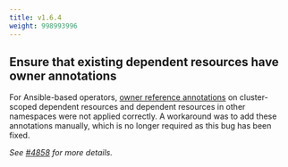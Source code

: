 ```yaml
---
title: v1.6.4
weight: 998993996
---
```


## Ensure that existing dependent resources have owner annotations

For Ansible-based operators, [owner reference annotations](https://sdk.operatorframework.io/docs/building-operators/ansible/reference/retroactively-owned-resources/)
on cluster-scoped dependent resources and dependent resources in other namespaces were not applied correctly.
A workaround was to add these annotations manually, which is no longer required as this bug has been fixed.

_See [#4858](https://github.com/operator-framework/operator-sdk/pull/4858) for more details._
